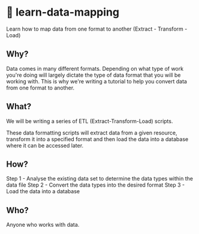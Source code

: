# 🏁 learn-data-mapping
Learn how to map data from one format to another (Extract - Transform - Load)

## Why?

Data comes in many different formats. Depending on what type of work
you're doing will largely dictate the type of data format that you will be
working with. This is why we're writing a tutorial to help you convert data from
one format to another.

## What?

We will be writing a series of ETL (Extract-Transform-Load) scripts.

These data formatting scripts will extract data from a given resource, transform
it into a specified format and then load the data into a database where it can be
accessed later.

## How?

Step 1 - Analyse the existing data set to determine the data types within the
data file
Step 2 - Convert the data types into the desired format
Step 3 - Load the data into a database

## Who?

Anyone who works with data.

